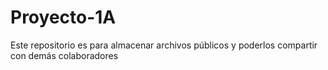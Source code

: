# Proyecto-1A
Este repositorio es para almacenar archivos públicos y poderlos compartir con demás colaboradores
